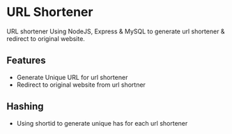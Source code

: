 # URL Shortener
URL shortener Using NodeJS, Express & MySQL to generate url shortener & redirect to original website.

## Features
- Generate Unique URL for url shortener
- Redirect to original website from url shortner

## Hashing
- Using shortid to generate unique has for each url shortener




